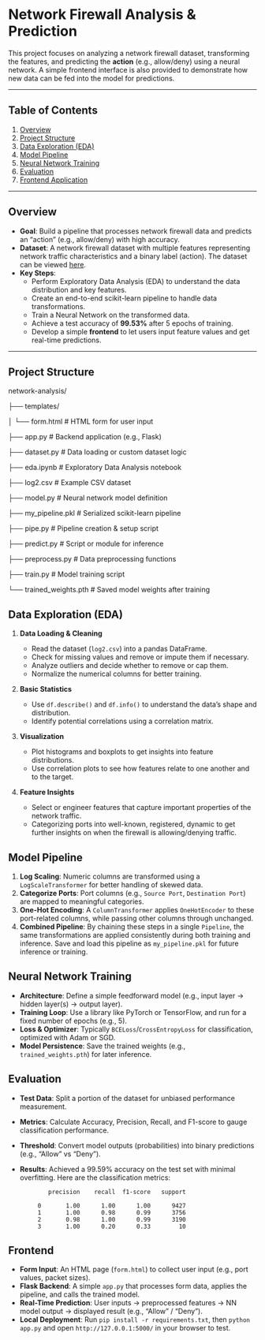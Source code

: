 
# Network Firewall Analysis & Prediction

This project focuses on analyzing a network firewall dataset, transforming the features, and predicting the **action** (e.g., allow/deny) using a neural network. A simple frontend interface is also provided to demonstrate how new data can be fed into the model for predictions.

---

## Table of Contents
1. [Overview](#overview)  
2. [Project Structure](#project-structure)  
3. [Data Exploration (EDA)](#data-exploration-eda)  
4. [Model Pipeline](#model-pipeline)  
5. [Neural Network Training](#neural-network-training)  
6. [Evaluation](#evaluation)  
7. [Frontend Application](#frontend)  

---

## Overview

- **Goal**: Build a pipeline that processes network firewall data and predicts an “action” (e.g., allow/deny) with high accuracy.  
- **Dataset**: A network firewall dataset with multiple features representing network traffic characteristics and a binary label (action).  The dataset can be viewed [here](https://www.kaggle.com/datasets/tunguz/internet-firewall-data-set).
- **Key Steps**:
  - Perform Exploratory Data Analysis (EDA) to understand the data distribution and key features.
  - Create an end-to-end scikit-learn pipeline to handle data transformations.
  - Train a Neural Network on the transformed data.
  - Achieve a test accuracy of **99.53%** after 5 epochs of training.
  - Develop a simple **frontend** to let users input feature values and get real-time predictions.

---

## Project Structure

network-analysis/

├── templates/

│   └── form.html             # HTML form for user input

├── app.py                    # Backend application (e.g., Flask)

├── dataset.py                # Data loading or custom dataset logic

├── eda.ipynb                 # Exploratory Data Analysis notebook

├── log2.csv                  # Example CSV dataset

├── model.py                  # Neural network model definition

├── my_pipeline.pkl           # Serialized scikit-learn pipeline

├── pipe.py                   # Pipeline creation & setup script

├── predict.py                # Script or module for inference

├── preprocess.py             # Data preprocessing functions

├── train.py                  # Model training script

└── trained_weights.pth       # Saved model weights after training


## Data Exploration (EDA)

1. **Data Loading & Cleaning**  
   - Read the dataset (`log2.csv`) into a pandas DataFrame.
   - Check for missing values and remove or impute them if necessary.
   - Analyze outliers and decide whether to remove or cap them.
   - Normalize the numerical columns for better training.

2. **Basic Statistics**  
   - Use `df.describe()` and `df.info()` to understand the data’s shape and distribution.
   - Identify potential correlations using a correlation matrix.

3. **Visualization**  
   - Plot histograms and boxplots to get insights into feature distributions.
   - Use correlation plots to see how features relate to one another and to the target.

4. **Feature Insights**  
   - Select or engineer features that capture important properties of the network traffic.
   - Categorizing ports into well-known, registered, dynamic to get further insights on when the firewall is allowing/denying traffic.

## Model Pipeline

1. **Log Scaling**: Numeric columns are transformed using a `LogScaleTransformer` for better handling of skewed data.
2. **Categorize Ports**: Port columns (e.g., `Source Port`, `Destination Port`) are mapped to meaningful categories.
3. **One-Hot Encoding**: A `ColumnTransformer` applies `OneHotEncoder` to these port-related columns, while passing other columns through unchanged.
4. **Combined Pipeline**: By chaining these steps in a single `Pipeline`, the same transformations are applied consistently during both training and inference. Save and load this pipeline as `my_pipeline.pkl` for future inference or training.

## Neural Network Training
- **Architecture**: Define a simple feedforward model (e.g., input layer → hidden layer(s) → output layer).
- **Training Loop**: Use a library like PyTorch or TensorFlow, and run for a fixed number of epochs (e.g., 5).
- **Loss & Optimizer**: Typically `BCELoss`/`CrossEntropyLoss` for classification, optimized with Adam or SGD.
- **Model Persistence**: Save the trained weights (e.g., `trained_weights.pth`) for later inference.

## Evaluation
- **Test Data**: Split a portion of the dataset for unbiased performance measurement.
- **Metrics**: Calculate Accuracy, Precision, Recall, and F1-score to gauge classification performance.
- **Threshold**: Convert model outputs (probabilities) into binary predictions (e.g., “Allow” vs “Deny”).
- **Results**: Achieved a 99.59% accuracy on the test set with minimal overfitting. Here are the classification metrics:
     
              precision    recall  f1-score   support

           0       1.00      1.00      1.00      9427
           1       1.00      0.98      0.99      3756
           2       0.98      1.00      0.99      3190
           3       1.00      0.20      0.33        10


## Frontend
- **Form Input**: An HTML page (`form.html`) to collect user input (e.g., port values, packet sizes).
- **Flask Backend**: A simple `app.py` that processes form data, applies the pipeline, and calls the trained model.
- **Real-Time Prediction**: User inputs -> preprocessed features -> NN model output -> displayed result (e.g., “Allow” / “Deny”).
- **Local Deployment**: Run `pip install -r requirements.txt`, then  `python app.py` and open `http://127.0.0.1:5000/` in your browser to test.

